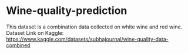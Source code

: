 # Wine-quality-prediction
This dataset is a combination data collected on white wine and red wine.
Dataset Link on Kaggle: https://www.kaggle.com/datasets/subhajournal/wine-quality-data-combined
